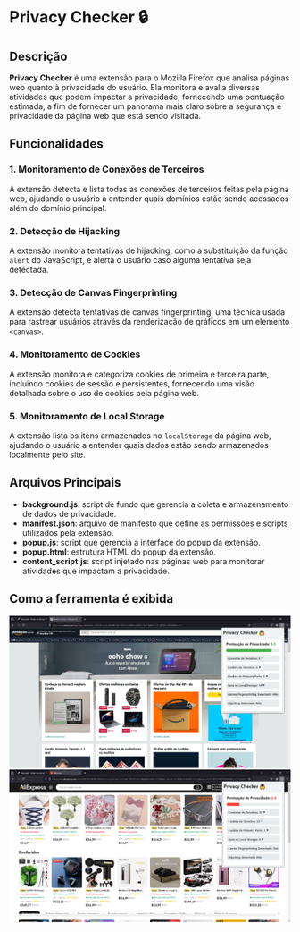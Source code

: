 # Privacy Checker 🔒

## Descrição

**Privacy Checker** é uma extensão para o Mozilla Firefox que analisa páginas web quanto à privacidade do usuário. Ela monitora e avalia diversas atividades que podem impactar a privacidade, fornecendo uma pontuação estimada, a fim de fornecer um panorama mais claro sobre a segurança e privacidade da página web que está sendo visitada.

## Funcionalidades

### 1. Monitoramento de Conexões de Terceiros

A extensão detecta e lista todas as conexões de terceiros feitas pela página web, ajudando o usuário a entender quais domínios estão sendo acessados além do domínio principal.

### 2. Detecção de Hijacking

A extensão monitora tentativas de hijacking, como a substituição da função `alert` do JavaScript, e alerta o usuário caso alguma tentativa seja detectada.

### 3. Detecção de Canvas Fingerprinting

A extensão detecta tentativas de canvas fingerprinting, uma técnica usada para rastrear usuários através da renderização de gráficos em um elemento `<canvas>`.

### 4. Monitoramento de Cookies

A extensão monitora e categoriza cookies de primeira e terceira parte, incluindo cookies de sessão e persistentes, fornecendo uma visão detalhada sobre o uso de cookies pela página web.

### 5. Monitoramento de Local Storage

A extensão lista os itens armazenados no `localStorage` da página web, ajudando o usuário a entender quais dados estão sendo armazenados localmente pelo site.

## Arquivos Principais

- **background.js**: script de fundo que gerencia a coleta e armazenamento de dados de privacidade.
- **manifest.json**: arquivo de manifesto que define as permissões e scripts utilizados pela extensão.
- **popup.js**: script que gerencia a interface do popup da extensão.
- **popup.html**: estrutura HTML do popup da extensão.
- **content_script.js**: script injetado nas páginas web para monitorar atividades que impactam a privacidade.

## Como a ferramenta é exibida
![Privacy Checker](screenshot/Screenshot_31.png)
![Privacy Checker](screenshot/Screenshot_32.png)